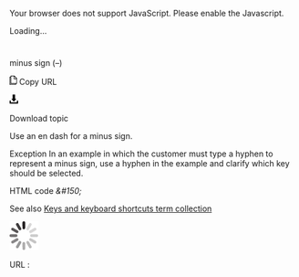 Your browser does not support JavaScript. Please enable the Javascript.

Loading...

# 

minus sign (–)

![Copy URL](minus-sign_files/Copy.png)
Copy URL

![Download](minus-sign_files/Download.png)

Download topic

Use an en dash for a minus sign.

Exception In
an example in which the customer must type a hyphen to represent a
minus sign, use a hyphen in the example and clarify which key
should be selected.

HTML code *&\#150;*

See also [Keys and keyboard shortcuts term collection](https://worldready.cloudapp.net/StyleGuide/minus%20sign%20\(-\))

![In progress](minus-sign_files/activity-large.gif)

URL :
